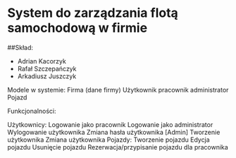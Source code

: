 # System do zarządzania flotą samochodową w firmie

##Skład:
* Adrian Kacorzyk
* Rafał Szczepańczyk
* Arkadiusz Juszczyk


Modele w systemie:
Firma (dane firmy)
Użytkownik
pracownik
administrator
Pojazd



Funkcjonalności:

Użytkownicy:
Logowanie jako pracownik
Logowanie jako administrator
Wylogowanie użytkownika
Zmiana hasła użytkownika
[Admin] Tworzenie użytkownika
Zmiana użytkownika
Pojazdy:
Tworzenie pojazdu
Edycja pojazdu
Usunięcie pojazdu
Rezerwacja/przypisanie pojazdu dla pracownika
